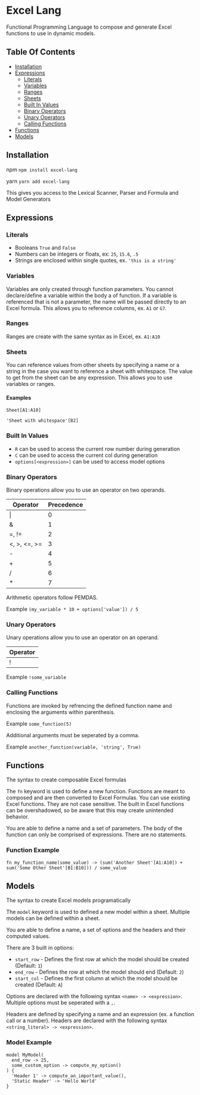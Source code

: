 # Excel Lang
Functional Programming Language to compose and generate Excel functions to use in dynamic models.

## Table Of Contents
* [Installation](#installation)
* [Expressions](#expressions)
  - [Literals](#literals)
  - [Variables](#variables)
  - [Ranges](#ranges)
  - [Sheets](#sheets)
  - [Built In Values](#built-in-values)
  - [Binary Operators](#binary-operators)
  - [Unary Operators](#unary-operators)
  - [Calling Functions](#calling-functions)
* [Functions](#functions)
* [Models](#models)

## Installation
npm
`npm install excel-lang`

yarn
`yarn add excel-lang`

This gives you access to the Lexical Scanner, Parser and Formula and Model Generators

## Expressions

### Literals

* Booleans `True` and `False`
* Numbers can be integers or floats, ex: `25`, `15.6`, `.5`
* Strings are enclosed within single quotes, ex. `'this is a string'`

### Variables
Variables are only created through function parameters. You cannot declare/define a variable within the body a of function. If a variable is referenced that is not a parameter, the name will be passed directly to an Excel formula. This allows you to reference columns, ex. `A1` or `G7`.

### Ranges
Ranges are create with the same syntax as in Excel, ex. `A1:A10`

### Sheets
You can reference values from other sheets by specifying a name or a string in the case you want to reference a sheet with whitespace. The value to get from the sheet can be any expression. This allows you to use variables or ranges.

#### Examples
`Sheet[A1:A10]`

`'Sheet with whitespace'[B2]`

### Built In Values
* `R` can be used to access the current row number during generation
* `C` can be used to access the current col during generation
* `options[<expression>]` can be used to access model options

### Binary Operators
Binary operations allow you to use an operator on two operands.

| Operator  | Precedence |
| - | - |
| \|  | 0  |
| &  | 1  |
| =, != | 2 |
| <, >, <=, >= | 3 |
| - | 4 |
| + | 5 |
| / | 6 |
| * | 7 | 

Arithmetic operators follow PEMDAS.

Example `(my_variable * 10 + options['value']) / 5`

### Unary Operators
Unary operations allow you to use an operator on an operand.

| Operator |
| - |
| ! |

Example `!some_variable`

### Calling Functions
Functions are invoked by refrencing the  defined function name and enclosing the arguments within parenthesis.

Example `some_function(5)`

Additional arguments must be seperated by a comma.

Example `another_function(variable, 'string', True)`

## Functions
The syntax to create composable Excel formulas

The `fn` keyword is used to define a new function. Functions are meant to composed and are then converted to Excel Formulas. You can use existing Excel functions. They are not case sensitive. The built in Excel functions can be overshadowed, so be aware that this may create unintended behavior.

You are able to define a name and a set of parameters. The body of the function can only be comprised of expressions. There are no statements.

### Function Example
```
fn my_function_name(some_value) -> (sum('Another Sheet'[A1:A10]) + sum('Some Other Sheet'[B1:B10])) / some_value
```

## Models
The syntax to create Excel models programatically

The `model` keyword is used to defined a new model within a sheet. Multiple models can be defined within a sheet.

You are able to define a name, a set of options and the headers and their computed values.

There are 3 built in options:

* `start_row` - Defines the first row at which the model should be created (Default: `1`)
* `end_row` - Defines the row at which the model should end (Default: `2`)
* `start_col` - Defines the first column at which the model should be created (Default: `A`)

Options are declared with the following syntax `<name> -> <expression>`. Multiple options must be seperated with a `,`.

Headers are defined by specifying a name and an expression (ex. a function call or a number). Headers are declared with the following syntax `<string_literal> -> <expression>`.

### Model Example
```
model MyModel(
  end_row -> 25,
  some_custom_option -> compute_my_option()
) {
  'Header 1' -> compute_an_important_value(),
  'Static Header' -> 'Hello World'
}
```
